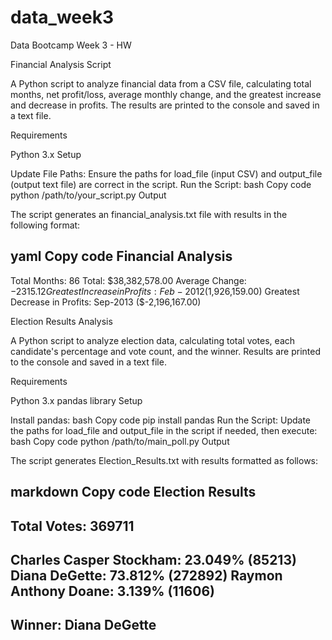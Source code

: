 # data_week3
Data Bootcamp Week 3 - HW

Financial Analysis Script

A Python script to analyze financial data from a CSV file, calculating total months, net profit/loss, average monthly change, and the greatest increase and decrease in profits. The results are printed to the console and saved in a text file.

Requirements

Python 3.x
Setup

Update File Paths: Ensure the paths for load_file (input CSV) and output_file (output text file) are correct in the script.
Run the Script:
bash
Copy code
python /path/to/your_script.py
Output

The script generates an financial_analysis.txt file with results in the following format:

yaml
Copy code
Financial Analysis
----------------------------
Total Months: 86
Total: $38,382,578.00
Average Change: $-2315.12
Greatest Increase in Profits: Feb-2012 ($1,926,159.00)
Greatest Decrease in Profits: Sep-2013 ($-2,196,167.00)



Election Results Analysis

A Python script to analyze election data, calculating total votes, each candidate's percentage and vote count, and the winner. Results are printed to the console and saved in a text file.

Requirements

Python 3.x
pandas library
Setup

Install pandas:
bash
Copy code
pip install pandas
Run the Script: Update the paths for load_file and output_file in the script if needed, then execute:
bash
Copy code
python /path/to/main_poll.py
Output

The script generates Election_Results.txt with results formatted as follows:

markdown
Copy code
Election Results
-------------------------
Total Votes: 369711
-------------------------
Charles Casper Stockham: 23.049% (85213)
Diana DeGette: 73.812% (272892)
Raymon Anthony Doane: 3.139% (11606)
-------------------------
Winner: Diana DeGette
-------------------------

